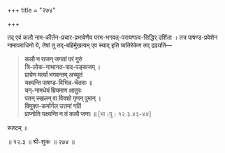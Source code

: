 +++
title = "२७४"

+++

तद् एवं कलौ नाम-कीर्तन-प्रचार-प्रभावेणैव परम-भगवत्-परायणत्व-सिद्धिर् दर्शिता । तत्र पाषण्ड-प्रवेशेन नामापराधिनो ये, तेषां तु तद्-बहिर्मुखत्वम् एव स्याद् इति व्यतिरेकेण तद् द्रढयति—


> **कलौ न राजन् जगतां परं गुरुं**  
> **त्रि-लोक-नाथानत-पाद-पङ्कजम् ।**  
> **प्रायेण मर्त्या भगवन्तम् अच्युतं**  
> **यक्ष्यन्ति पाषण्ड-विभिन्न-चेतसः ॥**  
> **यन्-नामधेयं म्रियमाण आतुरः**  
> **पतन् स्खलन् वा विवशो गृणन् पुमान् ।**  
> **विमुक्त-कर्मार्गल उत्तमां गतिं**  
> **प्राप्नोति यक्ष्यन्ति न तं कलौ जनाः ॥** [भा।पु। १२.३.४३-४४]

स्पष्टम् ॥

॥ १२.३ ॥ श्री-शुकः ॥ २७४ ॥
